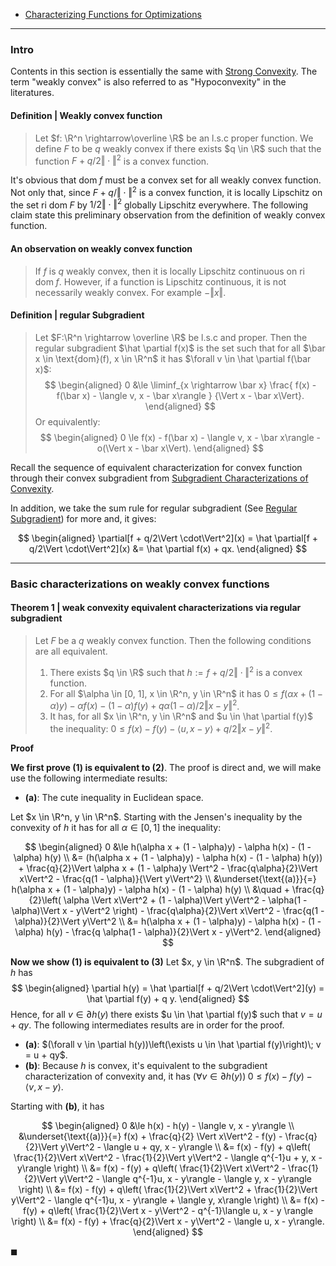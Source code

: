 - [Characterizing Functions for Optimizations](AMATH%20516%20Numerical%20Optimizations/Background/Characterizing%20Functions%20for%20Optimizations.md)

---
### **Intro**

Contents in this section is essentially the same with [Strong Convexity](Properties%20of%20Functions/Strong%20Convexity.md). 
The term "weakly convex" is also referred to as "Hypoconvexity" in the literatures. 


#### **Definition | Weakly convex function**
> Let $f: \R^n \rightarrow\overline \R$ be an l.s.c proper function. 
> We define $F$ to be $q$ weakly convex if there exists $q \in \R$ such that the function $F + q/2\Vert \cdot\Vert^2$ is a convex function. 

It's obvious that $\text{dom}\;f$ must be a convex set for all weakly convex function. 
Not only that, since $F + q/\Vert \cdot\Vert^2$ is a convex function, it is locally Lipschitz on the set $\text{ri dom}\; F$ by $1/2\Vert \cdot\Vert^2$ globally Lipschitz everywhere. 
The following claim state this preliminary observation from the definition of weakly convex function. 

#### **An observation on weakly convex function**
> If $f$ is $q$ weakly convex, then it is locally Lipschitz continuous on $\text{ri dom}\; f$. However, if a function is Lipschitz continuous, it is not necessarily weakly convex. 
> For example $- \Vert x\Vert$. 

#### **Definition | regular Subgradient**
> Let $F:\R^n \rightarrow \overline \R$ be l.s.c and proper. 
> Then the regular subgradient $\hat \partial f(x)$ is the set such that for all $\bar x \in \text{dom}(f), x \in \R^n$ it has $\forall v \in \hat \partial f(\bar x)$: 
> $$
> \begin{aligned}
>     0 &\le 
>     \liminf_{x \rightarrow \bar x} 
>     \frac{
>         f(x) - f(\bar x) - \langle v, x - \bar x\rangle 
>     }
>     {\Vert x - \bar x\Vert}.
> \end{aligned}
> $$
> Or equivalently: 
> $$
> \begin{aligned}
>     0 \le 
>     f(x) - f(\bar x) - \langle v, x - \bar x\rangle 
>     - o(\Vert x - \bar x\Vert). 
> \end{aligned}
> $$

Recall the sequence of equivalent characterization for convex function through their convex subgradient from [Subgradient Characterizations of Convexity](Properties%20of%20Functions/Subgradient%20Characterizations%20of%20Convexity.md). 

In addition, we take the sum rule for regular subgradient (See [Regular Subgradient](Non-Smooth%20Calculus/Subgradient%20Intro.md)) for more and, it gives: 

$$
\begin{aligned}
    \partial[f + q/2\Vert \cdot\Vert^2](x)
    =
    \hat \partial[f + q/2\Vert \cdot\Vert^2](x) 
    &= 
    \hat \partial f(x) + qx. 
\end{aligned}
$$

---
### **Basic characterizations on weakly convex functions**


#### **Theorem 1 | weak convexity equivalent characterizations via regular subgradient**
> Let $F$ be a $q$ weakly convex function. 
> Then the following conditions are all equivalent. 
> 1. There exists $q \in \R$ such that $h:= f + q/2\Vert \cdot\Vert^2$ is a convex function. 
> 2. For all $\alpha \in [0, 1], x \in \R^n, y \in \R^n$ it has $0 \le f(\alpha x + (1 - \alpha)y) - \alpha f(x) - (1 - \alpha)f(y) + q \alpha(1 - \alpha)/2 \Vert x - y\Vert^2$. 
> 3. It has, for all $x \in \R^n, y \in \R^n$ and $u \in \hat \partial f(y)$ the inequality: $0 \le f(x) - f(y) - \langle u, x - y\rangle + q/2\Vert x - y\Vert^2$. 

**Proof**

**We first prove (1) is equivalent to (2)**. 
The proof is direct and, we will make use the following intermediate results: 
- **(a)**: The cute inequality in Euclidean space. 

Let $x \in \R^n, y \in \R^n$. 
Starting with the Jensen's inequality by the convexity of $h$ it has for all $\alpha \in [0, 1]$ the inequality: 

$$
\begin{aligned}
    0 &\le h(\alpha x + (1 - \alpha)y) - \alpha h(x) - (1 - \alpha) h(y)
    \\
    &= (h(\alpha x + (1 - \alpha)y) - \alpha h(x) - (1 - \alpha) h(y))
    +  \frac{q}{2}\Vert \alpha x + (1 - \alpha)y \Vert^2 - \frac{q\alpha}{2}\Vert x\Vert^2
    - \frac{q(1 - \alpha)}{\Vert y\Vert^2}
    \\
    &\underset{\text{(a)}}{=}
    h(\alpha x + (1 - \alpha)y) - \alpha h(x) - (1 - \alpha) h(y)
    \\ &\quad 
        +  
        \frac{q}{2}\left(
            \alpha \Vert x\Vert^2 + (1 - \alpha)\Vert y\Vert^2 - \alpha(1 - \alpha)\Vert x - y\Vert^2
        \right)
        - \frac{q\alpha}{2}\Vert x\Vert^2
        - \frac{q(1 - \alpha)}{2}\Vert y\Vert^2
    \\
    &= 
    h(\alpha x + (1 - \alpha)y) - \alpha h(x) - (1 - \alpha) h(y)
    - \frac{q \alpha(1 - \alpha)}{2}\Vert x - y\Vert^2. 
\end{aligned}
$$

**Now we show (1) is equivalent to (3)**
Let $x, y \in \R^n$. 
The subgradient of $h$ has 
$$
\begin{aligned}
    \partial h(y) = \hat \partial[f + q/2\Vert \cdot\Vert^2](y)
    = \hat \partial f(y) + q y. 
\end{aligned}
$$
Hence, for all $v \in \partial h(y)$ there exists $u \in \hat \partial f(y)$ such that $v = u + q y$. 
The following intermediates results are in order for the proof. 
- **(a)**: $(\forall v \in \partial h(y))\left(\exists u \in \hat \partial f(y)\right)\; v = u + qy$. 
- **(b)**: Because $h$ is convex, it's equivalent to the subgradient characterization of convexity and, it has $(\forall v \in \partial h(y))\; 0 \le f(x) - f(y) - \langle v, x - y\rangle$. 

Starting with **(b)**, it has 

$$
\begin{aligned}
    0 
    &\le 
    h(x) - h(y) - \langle v, x - y\rangle
    \\
    &\underset{\text{(a)}}{=} 
    f(x) + \frac{q}{2} \Vert x\Vert^2 
    - f(y) - \frac{q}{2}\Vert y\Vert^2
    - \langle u + qy, x - y\rangle
    \\
    &= 
    f(x) - f(y) + 
    q\left(
        \frac{1}{2}\Vert x\Vert^2 - \frac{1}{2}\Vert y\Vert^2
        - \langle q^{-1}u + y, x - y\rangle
    \right)
    \\
    &= 
    f(x) - f(y) + 
    q\left(
        \frac{1}{2}\Vert x\Vert^2 - \frac{1}{2}\Vert y\Vert^2
        - \langle q^{-1}u, x - y\rangle
        - \langle y, x - y\rangle
    \right)
    \\
    &= f(x) - f(y) + 
    q\left(
        \frac{1}{2}\Vert x\Vert^2 + \frac{1}{2}\Vert y\Vert^2
        - \langle q^{-1}u, x - y\rangle
        + \langle y, x\rangle
    \right)
    \\
    &= 
    f(x) - f(y) + 
    q\left(
        \frac{1}{2}\Vert x - y\Vert^2
        - q^{-1}\langle u, x - y \rangle
    \right)
    \\
    &= 
    f(x) - f(y) + \frac{q}{2}\Vert x - y\Vert^2 - \langle u, x - y\rangle. 
\end{aligned}
$$

$\blacksquare$

